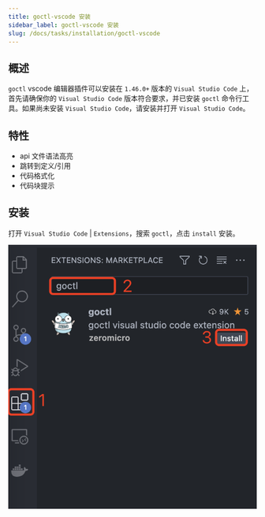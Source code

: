```yaml
---
title: goctl-vscode 安装
sidebar_label: goctl-vscode 安装
slug: /docs/tasks/installation/goctl-vscode
---
```


## 概述

`goctl` vscode 编辑器插件可以安装在 `1.46.0+` 版本的 `Visual Studio Code` 上，首先请确保你的 `Visual Studio Code` 版本符合要求，并已安装 `goctl` 命令行工具。如果尚未安装 `Visual Studio Code`，请安装并打开 `Visual Studio Code`。 

## 特性

- api 文件语法高亮
- 跳转到定义/引用
- 代码格式化
- 代码块提示

## 安装

打开 `Visual Studio Code` | `Extensions`，搜索 `goctl`，点击 `install` 安装。

![goland plugin goctl](.././../resource/tasks/installation/vscode-goctl.png)